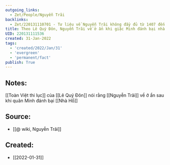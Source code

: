 ```yaml
---
outgoing_links:
  - Zet/People/Nguyễn Trãi
backlinks:
  - Zet/220131110701 - Tư liệu về Nguyễn Trãi không đầy đủ từ 1407 đến khi gia nhập Lam Sơn
title: Theo Lê Quý Đôn, Nguyễn Trãi về ở ẩn khi giặc Minh đánh bại nhà Hồ
UID: 220131111536
created: 31-Jan-2022
tags:
  - 'created/2022/Jan/31'
  - 'evergreen'
  - 'permanent/fact'
publish: True
---
```

## Notes:
[[Toàn Việt thi lục]] của [[Lê Quý Đôn]] nói rằng [[Nguyễn Trãi]] về ở ẩn sau khi quân Minh đánh bại [[Nhà Hồ]]

## Source:
- [[@ wiki, Nguyễn Trãi]]



## Created:
- [[2022-01-31]]
